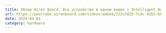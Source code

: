 ```yaml
---
title: Обзор Wiren Board. Все устройства в одном видео | Intelligent House, 2021
url: https://peertube.wirenboard.com/videos/embed/722c3d25-7c9c-42b5-bb30-19a8bec205c3
date: 2024-04-01
category: hardware
---
```


